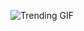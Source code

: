 
<!-- GIF_SECTION -->
![Trending GIF](https://media1.giphy.com/media/v1.Y2lkPThiYjIxNzcydzI0dGhld2FlOWw0djI1cXRuNDFpN2sza2N5d2c1bnE1NTMxeGI0eiZlcD12MV9naWZzX3NlYXJjaCZjdD1n/DPGX0o6YqNwbVC4sB1/giphy.gif)
<!-- END_GIF_SECTION -->
